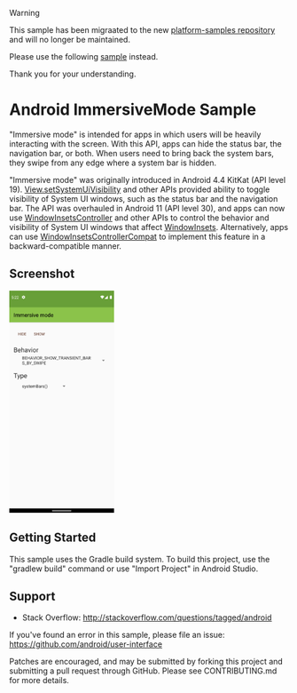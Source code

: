 > [!WARNING]
> This sample has been migraated to the new [platform-samples repository](https://github.com/android/platform-samples)
> and will no longer be maintained. 
> 
> Please use the following [sample](https://github.com/android/platform-samples/tree/main/samples/user-interface/window-insets) instead.
>
> Thank you for your understanding.

Android ImmersiveMode Sample
============================

"Immersive mode" is intended for apps in which users will be heavily interacting with the screen.
With this API, apps can hide the status bar, the navigation bar, or both. When users need to bring
back the system bars, they swipe from any edge where a system bar is hidden.

"Immersive mode" was originally introduced in Android 4.4 KitKat (API level 19).
[View.setSystemUiVisibility][1] and other APIs provided ability to toggle visibility of System UI
windows, such as the status bar and the navigation bar. The API was overhauled in Android 11 (API
level 30), and apps can now use [WindowInsetsController][2] and other APIs to control the behavior
and visibility of System UI windows that affect [WindowInsets][3]. Alternatively, apps can use
[WindowInsetsControllerCompat][4] to implement this feature in a backward-compatible manner.

[1]: https://developer.android.com/reference/android/view/View#setSystemUiVisibility(int)
[2]: https://developer.android.com/reference/android/view/WindowInsetsController
[3]: https://developer.android.com/reference/android/view/WindowInsets
[4]: https://developer.android.com/reference/androidx/core/view/WindowInsetsControllerCompat

Screenshot
----------

<img src="screenshots/main.png" height="400" alt="Screenshot"/>

Getting Started
---------------

This sample uses the Gradle build system. To build this project, use the
"gradlew build" command or use "Import Project" in Android Studio.

Support
-------

- Stack Overflow: http://stackoverflow.com/questions/tagged/android

If you've found an error in this sample, please file an issue:
https://github.com/android/user-interface

Patches are encouraged, and may be submitted by forking this project and
submitting a pull request through GitHub. Please see CONTRIBUTING.md for more details.
